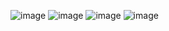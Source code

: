 ![image](https://user-images.githubusercontent.com/109297627/221513470-e847198c-205d-4281-a84c-efa1098ba629.png)
![image](https://user-images.githubusercontent.com/109297627/221513770-b9884846-07ff-492d-8680-ef7ea523e5b4.png)
![image](https://user-images.githubusercontent.com/109297627/221513906-e0c0f331-c328-49a3-8042-abe0b20d0731.png)
![image](https://user-images.githubusercontent.com/109297627/221513997-ffb68306-407b-45ce-ab82-6224ca517d77.png)

